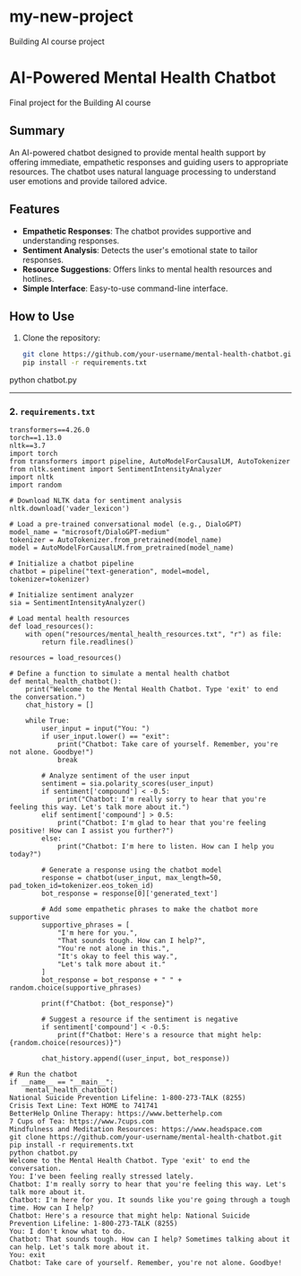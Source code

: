 # my-new-project
Building AI course project
# AI-Powered Mental Health Chatbot

Final project for the Building AI course

## Summary
An AI-powered chatbot designed to provide mental health support by offering immediate, empathetic responses and guiding users to appropriate resources. The chatbot uses natural language processing to understand user emotions and provide tailored advice.

## Features
- **Empathetic Responses**: The chatbot provides supportive and understanding responses.
- **Sentiment Analysis**: Detects the user's emotional state to tailor responses.
- **Resource Suggestions**: Offers links to mental health resources and hotlines.
- **Simple Interface**: Easy-to-use command-line interface.

## How to Use
1. Clone the repository:
   ```bash
   git clone https://github.com/your-username/mental-health-chatbot.git
   pip install -r requirements.txt
python chatbot.py

---

### 2. `requirements.txt`

```plaintext
transformers==4.26.0
torch==1.13.0
nltk==3.7
import torch
from transformers import pipeline, AutoModelForCausalLM, AutoTokenizer
from nltk.sentiment import SentimentIntensityAnalyzer
import nltk
import random

# Download NLTK data for sentiment analysis
nltk.download('vader_lexicon')

# Load a pre-trained conversational model (e.g., DialoGPT)
model_name = "microsoft/DialoGPT-medium"
tokenizer = AutoTokenizer.from_pretrained(model_name)
model = AutoModelForCausalLM.from_pretrained(model_name)

# Initialize a chatbot pipeline
chatbot = pipeline("text-generation", model=model, tokenizer=tokenizer)

# Initialize sentiment analyzer
sia = SentimentIntensityAnalyzer()

# Load mental health resources
def load_resources():
    with open("resources/mental_health_resources.txt", "r") as file:
        return file.readlines()

resources = load_resources()

# Define a function to simulate a mental health chatbot
def mental_health_chatbot():
    print("Welcome to the Mental Health Chatbot. Type 'exit' to end the conversation.")
    chat_history = []

    while True:
        user_input = input("You: ")
        if user_input.lower() == "exit":
            print("Chatbot: Take care of yourself. Remember, you're not alone. Goodbye!")
            break

        # Analyze sentiment of the user input
        sentiment = sia.polarity_scores(user_input)
        if sentiment['compound'] < -0.5:
            print("Chatbot: I'm really sorry to hear that you're feeling this way. Let's talk more about it.")
        elif sentiment['compound'] > 0.5:
            print("Chatbot: I'm glad to hear that you're feeling positive! How can I assist you further?")
        else:
            print("Chatbot: I'm here to listen. How can I help you today?")

        # Generate a response using the chatbot model
        response = chatbot(user_input, max_length=50, pad_token_id=tokenizer.eos_token_id)
        bot_response = response[0]['generated_text']

        # Add some empathetic phrases to make the chatbot more supportive
        supportive_phrases = [
            "I'm here for you.",
            "That sounds tough. How can I help?",
            "You're not alone in this.",
            "It's okay to feel this way.",
            "Let's talk more about it."
        ]
        bot_response = bot_response + " " + random.choice(supportive_phrases)

        print(f"Chatbot: {bot_response}")

        # Suggest a resource if the sentiment is negative
        if sentiment['compound'] < -0.5:
            print(f"Chatbot: Here's a resource that might help: {random.choice(resources)}")

        chat_history.append((user_input, bot_response))

# Run the chatbot
if __name__ == "__main__":
    mental_health_chatbot()
National Suicide Prevention Lifeline: 1-800-273-TALK (8255)
Crisis Text Line: Text HOME to 741741
BetterHelp Online Therapy: https://www.betterhelp.com
7 Cups of Tea: https://www.7cups.com
Mindfulness and Meditation Resources: https://www.headspace.com
git clone https://github.com/your-username/mental-health-chatbot.git
pip install -r requirements.txt
python chatbot.py
Welcome to the Mental Health Chatbot. Type 'exit' to end the conversation.
You: I've been feeling really stressed lately.
Chatbot: I'm really sorry to hear that you're feeling this way. Let's talk more about it.
Chatbot: I'm here for you. It sounds like you're going through a tough time. How can I help?
Chatbot: Here's a resource that might help: National Suicide Prevention Lifeline: 1-800-273-TALK (8255)
You: I don't know what to do.
Chatbot: That sounds tough. How can I help? Sometimes talking about it can help. Let's talk more about it.
You: exit
Chatbot: Take care of yourself. Remember, you're not alone. Goodbye!
